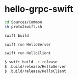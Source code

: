 # hello-grpc-swift

```sh
cd Sources/Common
sh proto2swift.sh
```

```sh
swift build
```

```sh
swift run HelloServer
```

```sh
swift run HelloClient
```

```sh
$ swift build -c release
$ .build/release/HelloServer  
$ .build/release/HelloClient
```

